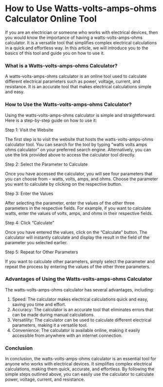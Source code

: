 How to Use Watts-volts-amps-ohms Calculator Online Tool
=======================================================

If you are an electrician or someone who works with electrical devices, then you would know the importance of having a watts-volts-amps-ohms calculator. It is a versatile tool that simplifies complex electrical calculations in a quick and effortless way. In this article, we will introduce you to the basics of this tool and guide you on how to use it.

### What is a Watts-volts-amps-ohms Calculator?

A watts-volts-amps-ohms calculator is an online tool used to calculate different electrical parameters such as power, voltage, current, and resistance. It is an accurate tool that makes electrical calculations simple and easy.

### How to Use the Watts-volts-amps-ohms Calculator?

Using the watts-volts-amps-ohms calculator is simple and straightforward. Here is a step-by-step guide on how to use it:

Step 1: Visit the Website

The first step is to visit the website that hosts the watts-volts-amps-ohms calculator tool. You can search for the tool by typing “watts volts amps ohms calculator” on your preferred search engine. Alternatively, you can use the link provided above to access the calculator tool directly.

Step 2: Select the Parameter to Calculate

Once you have accessed the calculator, you will see four parameters that you can choose from – watts, volts, amps, and ohms. Choose the parameter you want to calculate by clicking on the respective button.

Step 3: Enter the Values

After selecting the parameter, enter the values of the other three parameters in the respective fields. For example, if you want to calculate watts, enter the values of volts, amps, and ohms in their respective fields.

Step 4: Click “Calculate”

Once you have entered the values, click on the “Calculate” button. The calculator will instantly calculate and display the result in the field of the parameter you selected earlier.

Step 5: Repeat for Other Parameters

If you want to calculate other parameters, simply select the parameter and repeat the process by entering the values of the other three parameters.

### Advantages of Using the Watts-volts-amps-ohms Calculator

The watts-volts-amps-ohms calculator has several advantages, including:

1. Speed: The calculator makes electrical calculations quick and easy, saving you time and effort.
2. Accuracy: The calculator is an accurate tool that eliminates errors that can be made during manual calculations.
3. Versatility: The calculator can be used to calculate different electrical parameters, making it a versatile tool.
4. Convenience: The calculator is available online, making it easily accessible from anywhere with an internet connection.

### Conclusion

In conclusion, the watts-volts-amps-ohms calculator is an essential tool for anyone who works with electrical devices. It simplifies complex electrical calculations, making them quick, accurate, and effortless. By following the simple steps outlined above, you can easily use the calculator to calculate power, voltage, current, and resistance.